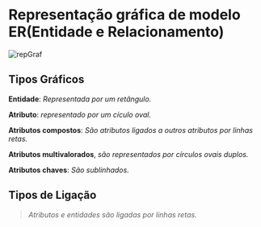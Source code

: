 # Representação gráfica de modelo ER(Entidade e Relacionamento)

![repGraf](https://user-images.githubusercontent.com/86432208/154335282-aa4f1b0a-6a84-4b4c-8fb7-39516630e772.png)

## Tipos Gráficos

**Entidade**: *Representada por um retângulo.*

**Atributo**: *representado por um cículo oval.*

**Atributos compostos**: *São atributos ligados a outros atributos por linhas retas.*

**Atributos multivalorados**, *são representados por círculos ovais duplos.*

**Atributos chaves**: *São sublinhados.*


## Tipos de Ligação

> *Atributos e entidades são ligadas por linhas retas.*

